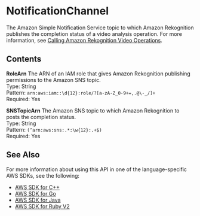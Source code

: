 # NotificationChannel<a name="API_NotificationChannel"></a>

The Amazon Simple Notification Service topic to which Amazon Rekognition publishes the completion status of a video analysis operation\. For more information, see [Calling Amazon Rekognition Video Operations](api-video.md)\.

## Contents<a name="API_NotificationChannel_Contents"></a>

 **RoleArn**   <a name="rekognition-Type-NotificationChannel-RoleArn"></a>
The ARN of an IAM role that gives Amazon Rekognition publishing permissions to the Amazon SNS topic\.   
Type: String  
Pattern: `arn:aws:iam::\d{12}:role/?[a-zA-Z_0-9+=,.@\-_/]+`   
Required: Yes

 **SNSTopicArn**   <a name="rekognition-Type-NotificationChannel-SNSTopicArn"></a>
The Amazon SNS topic to which Amazon Rekognition to posts the completion status\.  
Type: String  
Pattern: `(^arn:aws:sns:.*:\w{12}:.+$)`   
Required: Yes

## See Also<a name="API_NotificationChannel_SeeAlso"></a>

For more information about using this API in one of the language\-specific AWS SDKs, see the following:
+  [AWS SDK for C\+\+](https://docs.aws.amazon.com/goto/SdkForCpp/rekognition-2016-06-27/NotificationChannel) 
+  [AWS SDK for Go](https://docs.aws.amazon.com/goto/SdkForGoV1/rekognition-2016-06-27/NotificationChannel) 
+  [AWS SDK for Java](https://docs.aws.amazon.com/goto/SdkForJava/rekognition-2016-06-27/NotificationChannel) 
+  [AWS SDK for Ruby V2](https://docs.aws.amazon.com/goto/SdkForRubyV2/rekognition-2016-06-27/NotificationChannel) 